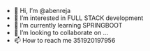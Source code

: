 - 👋 Hi, I’m @abenreja
- 👀 I’m interested in FULL STACK development
- 🌱 I’m currently learning SPRINGBOOT
- 💞️ I’m looking to collaborate on ...
- 📫 How to reach me 351920197956

<!---
abenreja/abenreja is a ✨ special ✨ repository because its `README.md` (this file) appears on your GitHub profile.
You can click the Preview link to take a look at your changes.
--->
